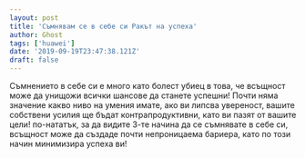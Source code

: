 ```yaml
---
layout: post
title: 'Съмнявам се в себе си Ракът на успеха'
author: Ghost
tags: ['huawei']
date: '2019-09-19T23:47:38.121Z'
draft: false
---
```


Съмнението в себе си е много като болест убиец в това, че всъщност може да унищожи всички шансове да станете успешни! Почти няма значение какво ниво на умения имате, ако ви липсва увереност, вашите собствени усилия ще бъдат контрапродуктивни, като ви пазят от вашите цели! по-нататък, за да видите 3-те начина да се съмнявате в себе си, всъщност може да създаде почти непроницаема бариера, като по този начин минимизира успеха ви!
